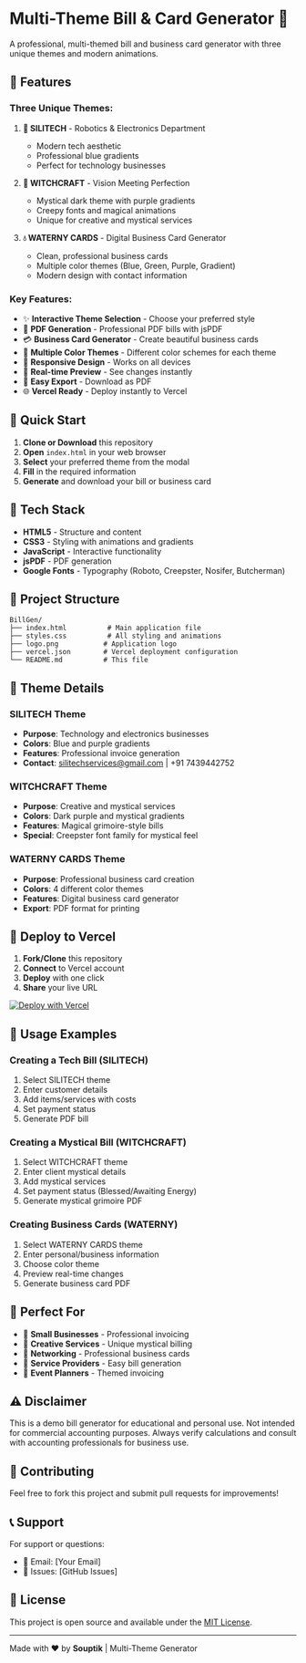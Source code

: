 # Multi-Theme Bill & Card Generator 🎨

A professional, multi-themed bill and business card generator with three unique themes and modern animations.

## 🌟 Features

### Three Unique Themes:
1. **🤖 SILITECH** - Robotics & Electronics Department
   - Modern tech aesthetic
   - Professional blue gradients
   - Perfect for technology businesses

2. **🔮 WITCHCRAFT** - Vision Meeting Perfection
   - Mystical dark theme with purple gradients
   - Creepy fonts and magical animations
   - Unique for creative and mystical services

3. **💧 WATERNY CARDS** - Digital Business Card Generator
   - Clean, professional business cards
   - Multiple color themes (Blue, Green, Purple, Gradient)
   - Modern design with contact information

### Key Features:
- ✨ **Interactive Theme Selection** - Choose your preferred style
- 📄 **PDF Generation** - Professional PDF bills with jsPDF
- 💳 **Business Card Generator** - Create beautiful business cards
- 🎨 **Multiple Color Themes** - Different color schemes for each theme
- 📱 **Responsive Design** - Works on all devices
- 🔄 **Real-time Preview** - See changes instantly
- 💾 **Easy Export** - Download as PDF
- 🌐 **Vercel Ready** - Deploy instantly to Vercel

## 🚀 Quick Start

1. **Clone or Download** this repository
2. **Open** `index.html` in your web browser
3. **Select** your preferred theme from the modal
4. **Fill** in the required information
5. **Generate** and download your bill or business card

## 🔧 Tech Stack

- **HTML5** - Structure and content
- **CSS3** - Styling with animations and gradients
- **JavaScript** - Interactive functionality
- **jsPDF** - PDF generation
- **Google Fonts** - Typography (Roboto, Creepster, Nosifer, Butcherman)

## 📂 Project Structure

```
BillGen/
├── index.html          # Main application file
├── styles.css          # All styling and animations
├── logo.png           # Application logo
├── vercel.json        # Vercel deployment configuration
└── README.md          # This file
```

## 🎨 Theme Details

### SILITECH Theme
- **Purpose**: Technology and electronics businesses
- **Colors**: Blue and purple gradients
- **Features**: Professional invoice generation
- **Contact**: silitechservices@gmail.com | +91 7439442752

### WITCHCRAFT Theme
- **Purpose**: Creative and mystical services
- **Colors**: Dark purple and mystical gradients
- **Features**: Magical grimoire-style bills
- **Special**: Creepster font family for mystical feel

### WATERNY CARDS Theme
- **Purpose**: Professional business card creation
- **Colors**: 4 different color themes
- **Features**: Digital business card generator
- **Export**: PDF format for printing

## 🚀 Deploy to Vercel

1. **Fork/Clone** this repository
2. **Connect** to Vercel account
3. **Deploy** with one click
4. **Share** your live URL

[![Deploy with Vercel](https://vercel.com/button)](https://vercel.com/new/clone?repository-url=https://github.com/your-username/BillGen)

## 📱 Usage Examples

### Creating a Tech Bill (SILITECH)
1. Select SILITECH theme
2. Enter customer details
3. Add items/services with costs
4. Set payment status
5. Generate PDF bill

### Creating a Mystical Bill (WITCHCRAFT)
1. Select WITCHCRAFT theme
2. Enter client mystical details
3. Add mystical services
4. Set payment status (Blessed/Awaiting Energy)
5. Generate mystical grimoire PDF

### Creating Business Cards (WATERNY)
1. Select WATERNY CARDS theme
2. Enter personal/business information
3. Choose color theme
4. Preview real-time changes
5. Generate business card PDF

## 🎯 Perfect For

- 🏢 **Small Businesses** - Professional invoicing
- 🎨 **Creative Services** - Unique mystical billing
- 💼 **Networking** - Professional business cards
- 🔧 **Service Providers** - Easy bill generation
- 🎪 **Event Planners** - Themed invoicing

## ⚠️ Disclaimer

This is a demo bill generator for educational and personal use. Not intended for commercial accounting purposes. Always verify calculations and consult with accounting professionals for business use.

## 🤝 Contributing

Feel free to fork this project and submit pull requests for improvements!

## 📞 Support

For support or questions:
- 📧 Email: [Your Email]
- 🐛 Issues: [GitHub Issues]

## 📄 License

This project is open source and available under the [MIT License](LICENSE).

---

Made with ❤️ by **Souptik** | Multi-Theme Generator